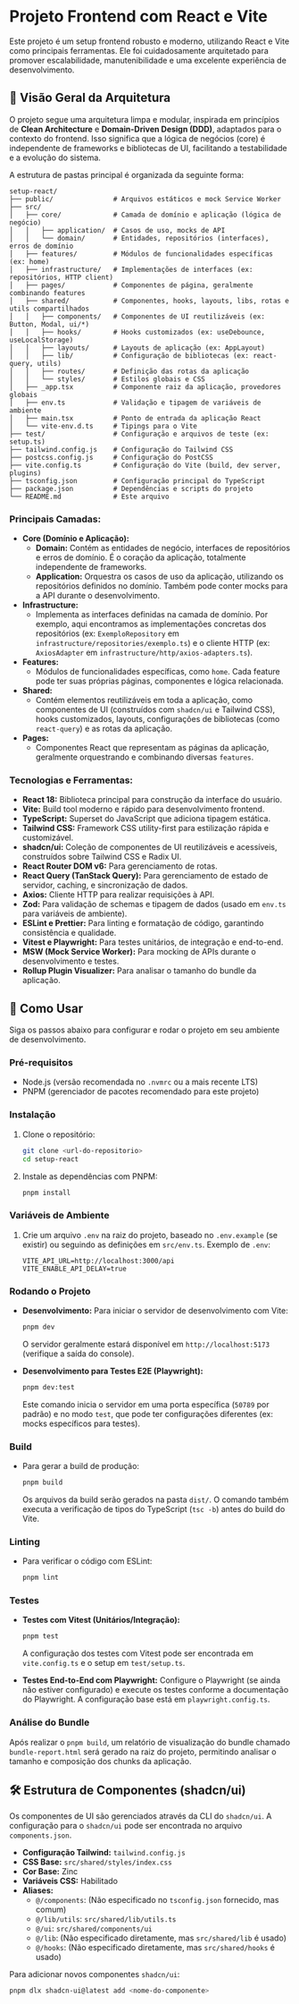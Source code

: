 # Projeto Frontend com React e Vite

Este projeto é um setup frontend robusto e moderno, utilizando React e Vite como principais ferramentas. Ele foi cuidadosamente arquitetado para promover escalabilidade, manutenibilidade e uma excelente experiência de desenvolvimento.

## 🎯 Visão Geral da Arquitetura

O projeto segue uma arquitetura limpa e modular, inspirada em princípios de **Clean Architecture** e **Domain-Driven Design (DDD)**, adaptados para o contexto do frontend. Isso significa que a lógica de negócios (core) é independente de frameworks e bibliotecas de UI, facilitando a testabilidade e a evolução do sistema.

A estrutura de pastas principal é organizada da seguinte forma:

```text
setup-react/
├── public/               # Arquivos estáticos e mock Service Worker
├── src/
│   ├── core/             # Camada de domínio e aplicação (lógica de negócio)
│   │   ├── application/  # Casos de uso, mocks de API
│   │   └── domain/       # Entidades, repositórios (interfaces), erros de domínio
│   ├── features/         # Módulos de funcionalidades específicas (ex: home)
│   ├── infrastructure/   # Implementações de interfaces (ex: repositórios, HTTP client)
│   ├── pages/            # Componentes de página, geralmente combinando features
│   ├── shared/           # Componentes, hooks, layouts, libs, rotas e utils compartilhados
│   │   ├── components/   # Componentes de UI reutilizáveis (ex: Button, Modal, ui/*)
│   │   ├── hooks/        # Hooks customizados (ex: useDebounce, useLocalStorage)
│   │   ├── layouts/      # Layouts de aplicação (ex: AppLayout)
│   │   ├── lib/          # Configuração de bibliotecas (ex: react-query, utils)
│   │   ├── routes/       # Definição das rotas da aplicação
│   │   └── styles/       # Estilos globais e CSS
│   ├── _app.tsx          # Componente raiz da aplicação, provedores globais
│   ├── env.ts            # Validação e tipagem de variáveis de ambiente
│   ├── main.tsx          # Ponto de entrada da aplicação React
│   └── vite-env.d.ts     # Tipings para o Vite
├── test/                 # Configuração e arquivos de teste (ex: setup.ts)
├── tailwind.config.js    # Configuração do Tailwind CSS
├── postcss.config.js     # Configuração do PostCSS
├── vite.config.ts        # Configuração do Vite (build, dev server, plugins)
├── tsconfig.json         # Configuração principal do TypeScript
├── package.json          # Dependências e scripts do projeto
└── README.md             # Este arquivo
```


### Principais Camadas:

* **Core (Domínio e Aplicação):**
    * **Domain:** Contém as entidades de negócio, interfaces de repositórios e erros de domínio. É o coração da aplicação, totalmente independente de frameworks.
    * **Application:** Orquestra os casos de uso da aplicação, utilizando os repositórios definidos no domínio. Também pode conter mocks para a API durante o desenvolvimento.
* **Infrastructure:**
    * Implementa as interfaces definidas na camada de domínio. Por exemplo, aqui encontramos as implementações concretas dos repositórios (ex: `ExemploRepository` em `infrastructure/repositories/exemplo.ts`) e o cliente HTTP (ex: `AxiosAdapter` em `infrastructure/http/axios-adapters.ts`).
* **Features:**
    * Módulos de funcionalidades específicas, como `home`. Cada feature pode ter suas próprias páginas, componentes e lógica relacionada.
* **Shared:**
    * Contém elementos reutilizáveis em toda a aplicação, como componentes de UI (construídos com `shadcn/ui` e Tailwind CSS), hooks customizados, layouts, configurações de bibliotecas (como `react-query`) e as rotas da aplicação.
* **Pages:**
    * Componentes React que representam as páginas da aplicação, geralmente orquestrando e combinando diversas `features`.

### Tecnologias e Ferramentas:

* **React 18:** Biblioteca principal para construção da interface do usuário.
* **Vite:** Build tool moderno e rápido para desenvolvimento frontend.
* **TypeScript:** Superset do JavaScript que adiciona tipagem estática.
* **Tailwind CSS:** Framework CSS utility-first para estilização rápida e customizável.
* **shadcn/ui:** Coleção de componentes de UI reutilizáveis e acessíveis, construídos sobre Tailwind CSS e Radix UI.
* **React Router DOM v6:** Para gerenciamento de rotas.
* **React Query (TanStack Query):** Para gerenciamento de estado de servidor, caching, e sincronização de dados.
* **Axios:** Cliente HTTP para realizar requisições à API.
* **Zod:** Para validação de schemas e tipagem de dados (usado em `env.ts` para variáveis de ambiente).
* **ESLint e Prettier:** Para linting e formatação de código, garantindo consistência e qualidade.
* **Vitest e Playwright:** Para testes unitários, de integração e end-to-end.
* **MSW (Mock Service Worker):** Para mocking de APIs durante o desenvolvimento e testes.
* **Rollup Plugin Visualizer:** Para analisar o tamanho do bundle da aplicação.

## 🚀 Como Usar

Siga os passos abaixo para configurar e rodar o projeto em seu ambiente de desenvolvimento.

### Pré-requisitos

* Node.js (versão recomendada no `.nvmrc` ou a mais recente LTS)
* PNPM (gerenciador de pacotes recomendado para este projeto)

### Instalação

1.  Clone o repositório:
    ```bash
    git clone <url-do-repositorio>
    cd setup-react
    ```
2.  Instale as dependências com PNPM:
    ```bash
    pnpm install
    ```
   

### Variáveis de Ambiente

1.  Crie um arquivo `.env` na raiz do projeto, baseado no `.env.example` (se existir) ou seguindo as definições em `src/env.ts`.
    Exemplo de `.env`:
    ```env
    VITE_API_URL=http://localhost:3000/api
    VITE_ENABLE_API_DELAY=true
    ```

### Rodando o Projeto

* **Desenvolvimento:** Para iniciar o servidor de desenvolvimento com Vite:
    ```bash
    pnpm dev
    ```
   
    O servidor geralmente estará disponível em `http://localhost:5173` (verifique a saída do console).

* **Desenvolvimento para Testes E2E (Playwright):**
    ```bash
    pnpm dev:test
    ```
   
    Este comando inicia o servidor em uma porta específica (`50789` por padrão) e no modo `test`, que pode ter configurações diferentes (ex: mocks específicos para testes).

### Build

* Para gerar a build de produção:
    ```bash
    pnpm build
    ```
   
    Os arquivos da build serão gerados na pasta `dist/`. O comando também executa a verificação de tipos do TypeScript (`tsc -b`) antes do build do Vite.

### Linting

* Para verificar o código com ESLint:
    ```bash
    pnpm lint
    ```
   

### Testes

* **Testes com Vitest (Unitários/Integração):**
    ```bash
    pnpm test
    ```
   
    A configuração dos testes com Vitest pode ser encontrada em `vite.config.ts` e o setup em `test/setup.ts`.

* **Testes End-to-End com Playwright:**
    Configure o Playwright (se ainda não estiver configurado) e execute os testes conforme a documentação do Playwright. A configuração base está em `playwright.config.ts`.

### Análise do Bundle

Após realizar o `pnpm build`, um relatório de visualização do bundle chamado `bundle-report.html` será gerado na raiz do projeto, permitindo analisar o tamanho e composição dos chunks da aplicação.

## 🛠️ Estrutura de Componentes (shadcn/ui)

Os componentes de UI são gerenciados através da CLI do `shadcn/ui`. A configuração para o `shadcn/ui` pode ser encontrada no arquivo `components.json`.

* **Configuração Tailwind:** `tailwind.config.js`
* **CSS Base:** `src/shared/styles/index.css`
* **Cor Base:** Zinc
* **Variáveis CSS:** Habilitado
* **Aliases:**
    * `@/components`: (Não especificado no `tsconfig.json` fornecido, mas comum)
    * `@/lib/utils`: `src/shared/lib/utils.ts`
    * `@/ui`: `src/shared/components/ui`
    * `@/lib`: (Não especificado diretamente, mas `src/shared/lib` é usado)
    * `@/hooks`: (Não especificado diretamente, mas `src/shared/hooks` é usado)

Para adicionar novos componentes `shadcn/ui`:
```bash
pnpm dlx shadcn-ui@latest add <nome-do-componente>

